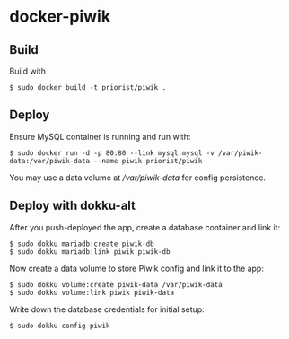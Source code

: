 # docker-piwik

## Build

Build with

    $ sudo docker build -t priorist/piwik .


## Deploy

Ensure MySQL container is running and run with:

    $ sudo docker run -d -p 80:80 --link mysql:mysql -v /var/piwik-data:/var/piwik-data --name piwik priorist/piwik

You may use a data volume at */var/piwik-data* for config persistence.


## Deploy with dokku-alt

After you push-deployed the app, create a database container and link it:

    $ sudo dokku mariadb:create piwik-db
    $ sudo dokku mariadb:link piwik piwik-db

Now create a data volume to store Piwik config and link it to the app:

    $ sudo dokku volume:create piwik-data /var/piwik-data
    $ sudo dokku volume:link piwik piwik-data

Write down the database credentials for initial setup:

    $ sudo dokku config piwik
